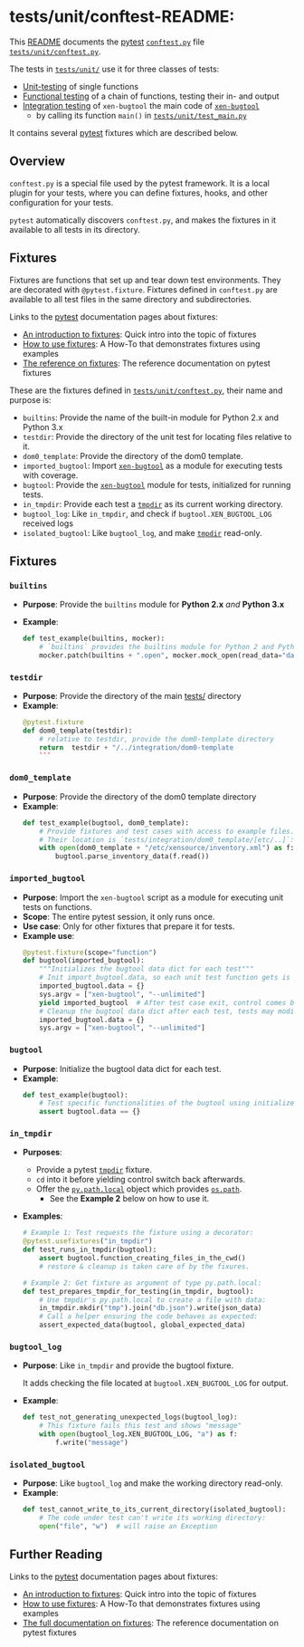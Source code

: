 # tests/unit/conftest-README:

This [README](../../README.md) documents the
[pytest](https://docs.pytest.org/en/4.6.x/contents.html)
[`conftest.py`](https://docs.pytest.org/en/4.6.x/pythonpath.html?highlight=conftest.py#test-modules-conftest-py-files-inside-packages)
file [`tests/unit/conftest.py`](conftest.py).

The tests in [`tests/unit/`](.) use it for three classes of tests:
- [Unit-testing](https://en.wikipedia.org/wiki/Unit_testing) of single functions
- [Functional testing](https://en.wikipedia.org/wiki/Functional_testing)
  of a chain of functions, testing their in- and output
- [Integration testing](https://en.wikipedia.org/wiki/Integration_testing)
  of `xen-bugtool` the main code of [`xen-bugtool`](../../xen-bugtool)
  - by calling its function `main()` in [`tests/unit/test_main.py`](test_main.py)

It contains several [pytest](https://docs.pytest.org/en/4.6.x/contents.html)
fixtures which are described below.


## Overview

`conftest.py` is a special file used by the pytest framework.
It is a local plugin for your tests, where you can define fixtures, hooks,
and other configuration for your tests.

`pytest` automatically discovers `conftest.py`, and makes
the fixtures in it available to all tests in its directory.

## Fixtures

Fixtures are functions that set up and tear down test environments.
They are decorated with `@pytest.fixture`.
Fixtures defined in `conftest.py` are available to all test files
in the same directory and subdirectories.

Links to the [pytest](https://docs.pytest.org/en/8.0.x/how-to/index.html#how-to)
documentation pages about fixtures:
- [An introduction to fixtures](https://docs.pytest.org/en/8.0.x/fixture.html):
  Quick intro into the topic of fixtures
- [How to use fixtures](https://docs.pytest.org/en/8.0.x/how-to/fixtures.html):
  A How-To that demonstrates fixtures using examples
- [The reference on fixtures](https://docs.pytest.org/en/8.0.x/reference/fixtures.html):
  The reference documentation on pytest fixtures

These are the fixtures defined in [`tests/unit/conftest.py`](conftest.py),
their name and purpose is:
- `builtins`: Provide the name of the built-in module for Python 2.x and Python 3.x
- `testdir`: Provide the directory of the unit test for locating files relative to it.
- `dom0_template`: Provide the directory of the dom0 template.
- `imported_bugtool`: Import
      [`xen-bugtool`](../../xen-bugtool) as a module for executing tests with coverage.
- `bugtool`: Provide the [`xen-bugtool`](../../xen-bugtool)
      module for tests, initialized for running tests.
- `in_tmpdir`: Provide each test a
   [`tmpdir`](https://docs.pytest.org/en/4.6.x/tmpdir.html#the-tmpdir-fixture)
   as its current working directory.
- `bugtool_log`: Like `in_tmpdir`, and check if `bugtool.XEN_BUGTOOL_LOG` received logs
- `isolated_bugtool`: Like `bugtool_log`, and make
   [`tmpdir`](https://docs.pytest.org/en/4.6.x/tmpdir.html#the-tmpdir-fixture)
   read-only.

## Fixtures

### `builtins`
- **Purpose**: Provide the `builtins` module for __Python 2.x__ *and*
  __Python 3.x__

- **Example**:
    ```python
    def test_example(builtins, mocker):
        # `builtins` provides the builtins module for Python 2 and Python 3:
        mocker.patch(builtins + ".open", mocker.mock_open(read_data="data"))
    ```

### `testdir`
- **Purpose**: Provide the directory of the main [tests/](..) directory
- **Example**:
    ```python
    @pytest.fixture
    def dom0_template(testdir):
        # relative to testdir, provide the dom0-template directory
        return  testdir + "/../integration/dom0-template
        ```

### `dom0_template`
- **Purpose**: Provide the directory of the dom0 template directory
- **Example**:
    ```python
    def test_example(bugtool, dom0_template):
        # Provide fixtures and test cases with access to example files.
        # Their location is `tests/integration/dom0_template/[etc/..]`:
        with open(dom0_template + "/etc/xensource/inventory.xml") as f:
            bugtool.parse_inventory_data(f.read())
    ```

### `imported_bugtool`
- **Purpose**: Import the `xen-bugtool` script as a module for
               executing unit tests on functions.
- **Scope**: The entire pytest session, it only runs once.
- **Use case**: Only for other fixtures that prepare it for tests.
- **Example use**:
    ```python
    @pytest.fixture(scope="function")
    def bugtool(imported_bugtool):
        """Initializes the bugtool data dict for each test"""
        # Init import_bugtool.data, so each unit test function gets is pristine:
        imported_bugtool.data = {}
        sys.argv = ["xen-bugtool", "--unlimited"]
        yield imported_bugtool  # After test case exit, control comes back.
        # Cleanup the bugtool data dict after each test, tests may modify it:
        imported_bugtool.data = {}
        sys.argv = ["xen-bugtool", "--unlimited"]
    ```

### `bugtool`
- **Purpose**: Initialize the bugtool data dict for each test.
- **Example**:
    ```python
    def test_example(bugtool):
        # Test specific functionalities of the bugtool using initialized data
        assert bugtool.data == {}
    ```

### `in_tmpdir`
- **Purposes**:
    - Provide a pytest
    [`tmpdir`](https://docs.pytest.org/en/6.2.x/tmpdir.html#the-tmpdir-fixture)
      fixture.
    - `cd` into it before yielding control switch back afterwards.
    - Offer the [`py.path.local`](https://py.readthedocs.io/en/latest/path.htm)
      object which provides
      [`os.path`](https://docs.python.org/3/library/os.path.html).
      - See the **Example 2** below on how to use it.

- **Examples**:
    ```python
    # Example 1: Test requests the fixture using a decorator:
    @pytest.usefixtures("in_tmpdir")
    def test_runs_in_tmpdir(bugtool):
        assert bugtool.function_creating_files_in_the_cwd()
        # restore & cleanup is taken care of by the fixures.
    ```
    ```python
    # Example 2: Get fixture as argument of type py.path.local:
    def test_prepares_tmpdir_for_testing(in_tmpdir, bugtool):
        # Use tmpdir's py.path.local to create a file with data:
        in_tmpdir.mkdir("tmp").join("db.json").write(json_data)
        # Call a helper ensuring the code behaves as expected:
        assert_expected_data(bugtool, global_expected_data)
    ```

### `bugtool_log`
- **Purpose**: Like `in_tmpdir` and provide the bugtool fixture.

  It adds checking the file located at `bugtool.XEN_BUGTOOL_LOG` for output.
- **Example**:
    ```python
    def test_not_generating_unexpected_logs(bugtool_log):
        # This fixture fails this test and shows "message"
        with open(bugtool_log.XEN_BUGTOOL_LOG, "a") as f:
            f.write("message")
    ```

### `isolated_bugtool`
- **Purpose**: Like `bugtool_log` and make the working
 directory read-only.
- **Example**:
    ```python
    def test_cannot_write_to_its_current_directory(isolated_bugtool):
        # The code under test can't write its working directory:
        open("file", "w")  # will raise an Exception
    ```


## Further Reading

Links to the [pytest](https://docs.pytest.org/en/8.0.x/how-to/index.html#how-to)
documentation pages about fixtures:
- [An introduction to fixtures](https://docs.pytest.org/en/8.0.x/fixture.html):
  Quick intro into the topic of fixtures
- [How to use fixtures](https://docs.pytest.org/en/8.0.x/how-to/fixtures.html):
  A How-To that demonstrates fixtures using examples
- [The full documentation on fixtures](https://docs.pytest.org/en/8.0.x/reference/fixtures.html):
  The reference documentation on pytest fixtures
